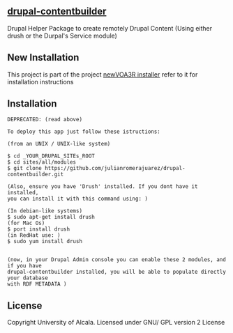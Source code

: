 [drupal-contentbuilder](#)
--

Drupal Helper Package to create remotely Drupal Content (Using either drush or the Durpal's Service module) 

New Installation
--

This project is part of the project [newVOA3R installer](https://github.com/julianromerajuarez/drupal-voa3rinstaller)
refer to it for installation instructions  


Installation
--
    

    DEPRECATED: (read above)
    
    To deploy this app just follow these istructions:
    
    (from an UNIX / UNIX-like system)
    
    $ cd _YOUR_DRUPAL_SITEs_ROOT
    $ cd sites/all/modules
    $ git clone https://github.com/julianromerajuarez/drupal-contentbuilder.git
    
    (Also, ensure you have 'Drush' installed. If you dont have it installed, 
    you can install it with this command using: )
    
    (In debian-like systems)    
    $ sudo apt-get install drush
    (for Mac Os)
    $ port install drush
    (in RedHat use: )
    $ sudo yum install drush
    
    
    (now, in your Drupal Admin console you can enable these 2 modules, and if you have 
    drupal-contentbuilder installed, you will be able to populate directly your database 
    with RDF METADATA )  
    
    
        
    
License
--

Copyright University of Alcala. Licensed under GNU/ GPL version 2 License  
